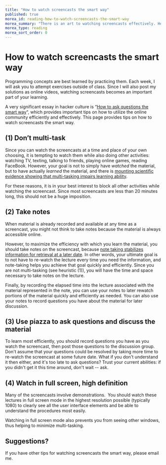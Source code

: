 ```yaml
---
title: "How to watch screencasts the smart way"
published: true
morea_id: reading-how-to-watch-screencasts-the-smart-way
morea_summary: "There is an art to watching screencasts effectively. Here are some tips."
morea_type: reading
morea_sort_order: 0
---
```


# How to watch screencasts the smart way

Programming concepts are best learned by practicing them. Each week, I will ask you to attempt exercises outside of class. Since I will also post my solutions as online videos, watching screencasts  becomes an important part of your learning.

A very significant essay in hacker culture is “[How to ask questions the smart
way](http://www.catb.org/esr/faqs/smart-questions.html)“, which provides
important tips on how to utilize the online community efficiently and
effectively. This page provides tips on how to watch screencasts the smart
way. 

## (1) Don’t multi-task

Since you can watch the screencasts at a time and place of your own choosing,
it is tempting to watch them while also doing other activities: watching TV,
texting, talking to friends, playing online games, reading FaceBook. However,
your goal is not to simply have *watched* the material, but to have
actually *learned* the material, and  there is [mounting scientific evidence showing
that multi-tasking impairs learning
ability](http://www.facultyfocus.com/articles/teaching-professor-blog/multitasking-confronting-students-with-the-facts/). 

For these reasons, it is in your best
interest to block all other activities while watching the screencast. Since
most screencasts are less than 20 minutes long, this should not be a huge imposition.

## (2) Take notes

When material is already recorded and available at any
time as a screencast, you might not think to take notes because the material is always accessible online. 

However, to maximize the efficiency
with which you learn the material, you should take notes on the screencast,
because [note taking stabilizes information for retrieval at a later
date](http://wac.colostate.edu/journal/vol16/boch.pdf).  In other words, your
ultimate goal is to not have to re-watch the lecture every time you need the
information, and note-taking helps you achieve that goal  quickly and
efficiently. Since you are not multi-tasking (see heuristic (1)), you will have the time and
space necessary to take notes on the lecture. 

Finally, by recording the
elapsed time into the lecture associated with the material represented in the
note, you can use your notes to later rewatch portions of the material quickly
and efficiently as needed. You can also use your notes to record
questions you have about the material for later discussion.

## (3) Use piazza to ask questions and discuss the material

To learn most efficiently, you should record questions you have as you watch the screencast, then post those questions to the discussion group. Don't assume that your questions could be resolved by taking more time to re-watch the screencast at some future date.  What if you don't understand it then either, and it's too late to ask questions? Trust your current abilities: if you didn't get it this time around, don't wait -- ask.


## (4) Watch in full screen, high definition

Many of the screencasts involve demonstrations.  You should watch these lectures in full screen mode in
the highest resolution possible (typically 1080) to clearly
see all the user interface elements and be able to understand the procedures most
easily. 

Watching in full screen mode also prevents you from seeing other
windows, thus helping to minimize multi-tasking.

<!--For example, here are two
images taken from the same screencast, one viewed at 720p and one at 1080p.
Click on each image to display it full size, and notice how much sharper the
1080p screencast is: 

### 1080p

<a href="http://ics314f13.files.wordpress.com/2013/08/screencast-1080.png"><img class="wp-image-243  " alt="screencast-1080" src="http://ics314f13.files.wordpress.com/2013/08/screencast-1080.png?w=300" width="300" height="178" />

### 720p

<a href="http://ics314f13.files.wordpress.com/2013/08/screencast-720.png"><img class="wp-image-244  " alt="720p" src="http://ics314f13.files.wordpress.com/2013/08/screencast-720.png?w=300" width="300" height="188" /></a>


I have noticed that, at least with the Chrome
browser, sometimes you can select 1080p in YouTube and the screencast is still
displayed in a lower resolution. In Firefox, selecting the 1080p resolution
results in the video quality "gear" icon rotating until 1080p resolution is
ready for viewing. So, if you have problems with Chrome, you might try
Firefox.
-->

## Suggestions?

If you have other tips for watching screencasts the smart way, please email
me.





